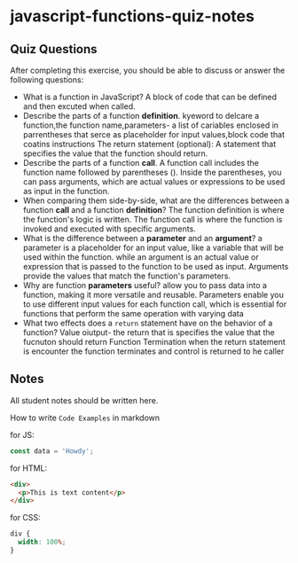 # javascript-functions-quiz-notes

## Quiz Questions

After completing this exercise, you should be able to discuss or answer the following questions:

- What is a function in JavaScript?
  A block of code that can be defined and then excuted when called.
- Describe the parts of a function **definition**.
  kyeword to delcare a function,the function name,parameters- a list of cariables enclosed in parrentheses that serce as placeholder for input values,block code that coatins instructions The return statement (optional): A statement that specifies the value that the function should return.
- Describe the parts of a function **call**.
  A function call includes the function name followed by parentheses (). Inside the parentheses, you can pass arguments, which are actual values or expressions to be used as input in the function.
- When comparing them side-by-side, what are the differences between a function **call** and a function **definition**?
  The function definition is where the function's logic is written. The function call is where the function is invoked and executed with specific arguments.
- What is the difference between a **parameter** and an **argument**?
  a parameter is a placeholder for an input value, like a variable that will be used within the function.
  while an argument is an actual value or expression that is passed to the function to be used as input. Arguments provide the values that match the function's parameters.
- Why are function **parameters** useful?
  allow you to pass data into a function, making it more versatile and reusable. Parameters enable you to use different input values for each function call, which is essential for functions that perform the same operation with varying data
- What two effects does a `return` statement have on the behavior of a function?
  Value oiutput- the return that is specifies the value that the fucnuton should return
  Function Termination when the return statement is encounter the function terminates and control is returned to he caller

## Notes

All student notes should be written here.

How to write `Code Examples` in markdown

for JS:

```javascript
const data = 'Howdy';
```

for HTML:

```html
<div>
  <p>This is text content</p>
</div>
```

for CSS:

```css
div {
  width: 100%;
}
```
